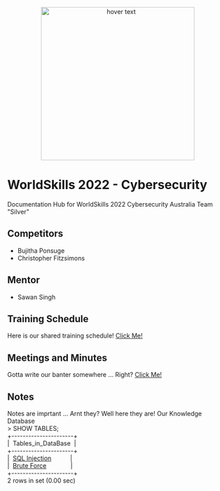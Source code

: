 <p align="center">
  <img src="https://www.worldskills.org.au/wp-content/uploads/2021/04/Cyber-1.png" width="350" title="hover text">
</p>

# WorldSkills 2022 - Cybersecurity
Documentation Hub for WorldSkills 2022 Cybersecurity Australia Team "Silver"

## Competitors
- Bujitha Ponsuge
- Christopher Fitzsimons
## Mentor
- Sawan Singh

## Training Schedule
Here is our shared training schedule!
[Click Me!](https://github.com/ChristopherFitzsimons/WorldSkills2022Cybersecurity/tree/main/Training)

## Meetings and Minutes
Gotta write our banter somewhere ... Right?
[Click Me!](https://github.com/ChristopherFitzsimons/WorldSkills2022Cybersecurity/tree/main/Training)

## Notes
Notes are imprtant ... Arnt they? Well here they are! Our Knowledge Database  
\> SHOW TABLES;  
+----------------------+  
|&nbsp; Tables_in_DataBase&nbsp; |  
+----------------------+  
|&nbsp; [SQL Injection](https://github.com/ChristopherFitzsimons/WorldSkills2022Cybersecurity/blob/main/Notes/SQL%20Injection.md)&nbsp; &nbsp; &nbsp; &nbsp; &nbsp; &nbsp;|  
|&nbsp; [Brute Force](https://pages.github.com/)&nbsp; &nbsp; &nbsp; &nbsp; &nbsp; &nbsp; &nbsp; |  
+----------------------+  
2 rows in set (0.00 sec)  
